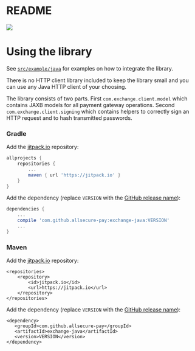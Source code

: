 
# README

[![](https://jitpack.io/v/allsecure-pay/java-exchange.svg)](https://jitpack.io/#allsecure-pay/exchange-java)

# Using the library

See [`src/example/java`](src/example/java) for examples on how to integrate the library.

There is no HTTP client library included to keep the library small and you can use any Java HTTP client of your choosing. 

The library consists of two parts.
First `com.exchange.client.model` which contains JAXB models for all payment gateway operations.
Second `com.exchange.client.signing` which contains helpers to correctly sign an HTTP request and to hash transmitted passwords.

### Gradle

Add the [jitpack.io](https://jitpack.io) repository:
```gradle
allprojects {
	repositories {
		...
		maven { url 'https://jitpack.io' }
	}
}
```

Add the dependency (replace `VERSION` with the [GitHub release name](https://github.com/allsecre-pay/java-exchange/releases)):
```gradle
dependencies {
	...
	compile 'com.github.allsecure-pay:exchange-java:VERSION'
	...
}
```

### Maven

Add the [jitpack.io](https://jitpack.io) repository:

```maven
<repositories>
	<repository>
	    <id>jitpack.io</id>
	    <url>https://jitpack.io</url>
	</repository>
</repositories>
```

Add the dependency (replace `VERSION` with the [GitHub release name](https://github.com/allsecure-pay/java-exchange/releases)):
 ```maven
<dependency>
    <groupId>com.github.allsecure-pay</groupId>
    <artifactId>exchange-java</artifactId>
    <version>VERSION</version>
</dependency>
```
